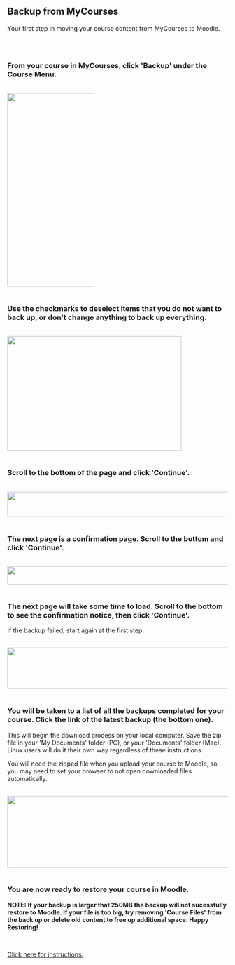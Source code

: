 <div class="clarify-article">
<h2 class="clarify-article-title">Backup from MyCourses</h2>

<div class="clarify-article-description">
<p>Your first step in moving your course content from MyCourses to Moodle.</p>
</div>

<div class="clarify-steps-container">
<div class="clarify-step-container" id="clarify-step-1">
<h3 class="clarify-step-title">&nbsp;</h3>

<h3 class="clarify-step-title">From your course in MyCourses, click &#39;Backup&#39; under the Course Menu.</h3>

<div class="clarify-step-image-wrapper">
<div class="clarify-step-image-container">&nbsp;</div>

<div class="clarify-step-image-container"><img alt="" class="clarify-step-image" height="441" src="http://media.screensteps.me/e-support/whll6e/from-your-course-in-mycourses--click--backup--under-the-course-menu.png?1499363126" width="199" /></div>
</div>
</div>

<div class="clarify-clear">&nbsp;</div>

<div class="clarify-step-container" id="clarify-step-2">
<h3 class="clarify-step-title">Use the checkmarks to deselect items that you do not want to back up, or don&#39;t change anything to back up everything.</h3>

<div class="clarify-step-image-wrapper">
<div class="clarify-step-image-container">&nbsp;</div>

<div class="clarify-step-image-container"><img alt="" class="clarify-step-image" height="261" src="http://media.screensteps.me/e-support/whll6e/use-the-checkmarks-to-deselect-items-that-you-do-not-want-to-back-up--or-don-t-change-anything-to-ba.png?1499363126" width="398" /></div>
</div>
</div>

<div class="clarify-clear">&nbsp;</div>

<div class="clarify-step-container" id="clarify-step-3">
<h3 class="clarify-step-title">Scroll to the bottom of the page and click &#39;Continue&#39;.</h3>

<div class="clarify-step-image-wrapper">
<div class="clarify-step-image-container">&nbsp;</div>

<div class="clarify-step-image-container"><img alt="" class="clarify-step-image" height="57" src="http://media.screensteps.me/e-support/whll6e/scroll-to-the-bottom-of-the-page-and-click--continue-.png?1499363127" width="638" /></div>
</div>
</div>

<div class="clarify-clear">&nbsp;</div>

<div class="clarify-step-container" id="clarify-step-4">
<h3 class="clarify-step-title">The next page is a confirmation page. Scroll to the bottom and click &#39;Continue&#39;.</h3>

<div class="clarify-step-image-wrapper">
<div class="clarify-step-image-container">&nbsp;</div>

<div class="clarify-step-image-container"><img alt="" class="clarify-step-image" height="41" src="http://media.screensteps.me/e-support/whll6e/the-next-page-is-a-confirmation-page-scroll-to-the-bottom-and-click--continue-.png?1499363128" width="662" /></div>
</div>
</div>

<div class="clarify-clear">&nbsp;</div>

<div class="clarify-step-container" id="clarify-step-5">
<h3 class="clarify-step-title">The next page will take some time to load. Scroll to the bottom to see the confirmation notice, then click &#39;Continue&#39;.</h3>

<div class="clarify-step-instructions">
<p>If the backup failed, start again at the first step.</p>
</div>

<div class="clarify-step-image-wrapper">
<div class="clarify-step-image-container">&nbsp;</div>

<div class="clarify-step-image-container"><img alt="" class="clarify-step-image" height="94" src="http://media.screensteps.me/e-support/whll6e/the-next-page-will-take-some-time-to-load-scroll-to-the-bottom-to-see-the-confirmation-notice--then-.png?1499363129" width="572" /></div>
</div>
</div>

<div class="clarify-clear">&nbsp;</div>

<div class="clarify-step-container" id="clarify-step-6">
<h3 class="clarify-step-title">You will be taken to a list of all the backups completed for your course. Click the link of the latest backup (the bottom one).</h3>

<div class="clarify-step-instructions">
<p>This will begin the download process on your local computer. Save the zip file in your &#39;My Documents&#39; folder (PC), or your &#39;Documents&#39; folder (Mac). Linux users will do it their own way regardless of these instructions.</p>

<p>You will need the zipped file when you upload your course to Moodle, so you may need to set your browser to not open downloaded files automatically.</p>
</div>

<div class="clarify-step-image-wrapper">
<div class="clarify-step-image-container">&nbsp;</div>

<div class="clarify-step-image-container"><img alt="" class="clarify-step-image" height="164" src="http://media.screensteps.me/e-support/whll6e/you-will-be-taken-to-a-list-of-all-the-backups-completed-for-your-course-click-the-link-of-the-lates.png?1499363129" width="769" /></div>
</div>
</div>

<div class="clarify-clear">&nbsp;</div>

<div class="clarify-step-container" id="clarify-step-7">
<h3 class="clarify-step-title">You are now ready to restore your course in Moodle.</h3>

<p><strong>NOTE: If your backup is larger that 250MB the backup will not sucessfully restore to Moodle. If your file is too big, try removing &#39;Course Files&#39; from the back up or delete old content to free up additional space. Happy Restoring!</strong></p>

<p>&nbsp;</p>

<div class="clarify-step-instructions">
<p><a href="https://trinitywestern.teamdynamix.com/TDClient/KB/ArticleDet?ID=32925" target="_blank">Click here for instructions.</a></p>
</div>
</div>

<div class="clarify-clear">&nbsp;</div>
</div>
</div>
